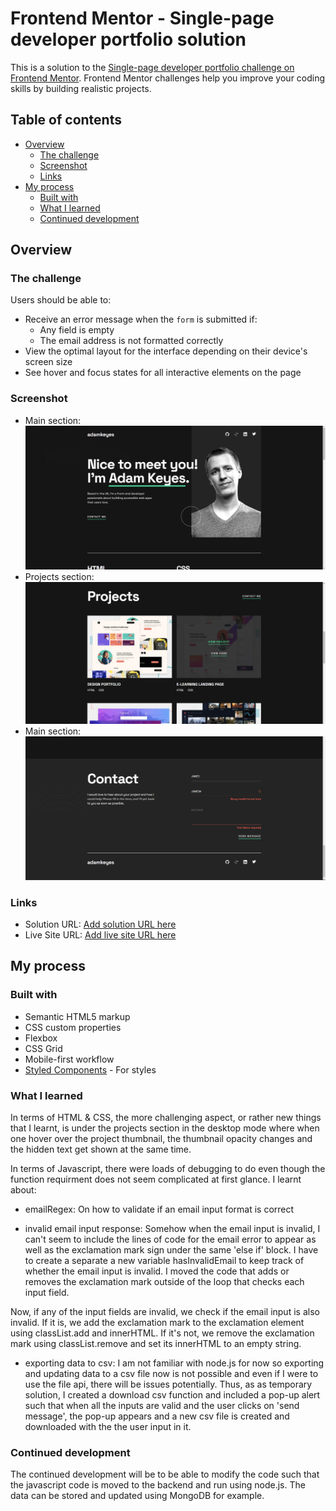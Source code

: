 # Frontend Mentor - Single-page developer portfolio solution

This is a solution to the [Single-page developer portfolio challenge on Frontend Mentor](https://www.frontendmentor.io/challenges/singlepage-developer-portfolio-bBVj2ZPi-x). Frontend Mentor challenges help you improve your coding skills by building realistic projects.

## Table of contents

- [Overview](#overview)
  - [The challenge](#the-challenge)
  - [Screenshot](#screenshot)
  - [Links](#links)
- [My process](#my-process)
  - [Built with](#built-with)
  - [What I learned](#what-i-learned)
  - [Continued development](#continued-development)

## Overview

### The challenge

Users should be able to:

- Receive an error message when the `form` is submitted if:
  - Any field is empty
  - The email address is not formatted correctly
- View the optimal layout for the interface depending on their device's screen size
- See hover and focus states for all interactive elements on the page

### Screenshot

- Main section: ![screenshots/main-section.png](screenshots/main-section.png)
- Projects section: ![screenshots/projects-section.png](screenshots/projects-section.png)
- Main section: ![screenshots/contacts-section-error-states.png](screenshots/contacts-section-error-states.png)

### Links

- Solution URL: [Add solution URL here](https://your-solution-url.com)
- Live Site URL: [Add live site URL here](https://your-live-site-url.com)

## My process

### Built with

- Semantic HTML5 markup
- CSS custom properties
- Flexbox
- CSS Grid
- Mobile-first workflow
- [Styled Components](https://styled-components.com/) - For styles

### What I learned

In terms of HTML & CSS, the more challenging aspect, or rather new things that I learnt, is under the projects section in the desktop mode where when one hover over the project thumbnail, the thumbnail opacity changes and the hidden text get shown at the same time.

In terms of Javascript, there were loads of debugging to do even though the function requirment does not seem complicated at first glance. I learnt about:

- emailRegex: On how to validate if an email input format is correct

- invalid email input response: Somehow when the email input is invalid, I can't seem to include the lines of code for the email error to appear as well as the exclamation mark sign under the same 'else if' block. I have to create a separate a new variable hasInvalidEmail to keep track of whether the email input is invalid. I moved the code that adds or removes the exclamation mark outside of the loop that checks each input field.

Now, if any of the input fields are invalid, we check if the email input is also invalid. If it is, we add the exclamation mark to the exclamation element using classList.add and innerHTML. If it's not, we remove the exclamation mark using classList.remove and set its innerHTML to an empty string.

- exporting data to csv: I am not familiar with node.js for now so exporting and updating data to a csv file now is not possible and even if I were to use the file api, there will be issues potentially. Thus, as as temporary solution, I created a download csv function and included a pop-up alert such that when all the inputs are valid and the user clicks on 'send message', the pop-up appears and a new csv file is created and downloaded with the the user input in it.

### Continued development

The continued development will be to be able to modify the code such that the javascript code is moved to the backend and run using node.js. The data can be stored and updated using MongoDB for example.
